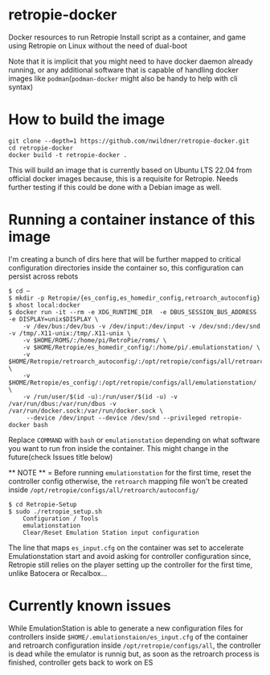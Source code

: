 # retropie-docker
Docker resources to run Retropie Install script as a container, and game using Retropie on Linux without the need of dual-boot

Note that it is implicit that you might need to have docker daemon already running, or any additional software that is capable of handling docker images like `podman`(`podman-docker` might also be handy to help with cli syntax)

# How to build the image

    git clone --depth=1 https://github.com/nwildner/retropie-docker.git
    cd retropie-docker
    docker build -t retropie-docker .

This will build an image that is currently based on Ubuntu LTS 22.04 from official docker images because, this is a requisite for Retropie. Needs further testing if this could be done with a Debian image as well.

# Running a container instance of this image

I'm creating a bunch of dirs here that will be further mapped to critical configuration directories inside the container so, this configuration can persist across rebots

    $ cd ~
    $ mkdir -p Retropie/{es_config,es_homedir_config,retroarch_autoconfig}
    $ xhost local:docker
    $ docker run -it --rm -e XDG_RUNTIME_DIR  -e DBUS_SESSION_BUS_ADDRESS -e DISPLAY=unix$DISPLAY \
        -v /dev/bus:/dev/bus -v /dev/input:/dev/input -v /dev/snd:/dev/snd  -v /tmp/.X11-unix:/tmp/.X11-unix \
        -v $HOME/ROMS/:/home/pi/RetroPie/roms/ \
        -v $HOME/Retropie/es_homedir_config/:/home/pi/.emulationstation/ \
        -v $HOME/Retropie/retroarch_autoconfig/:/opt/retropie/configs/all/retroarch/autoconfig/ \
        -v $HOME/Retropie/es_config/:/opt/retropie/configs/all/emulationstation/ \
        -v /run/user/$(id -u):/run/user/$(id -u) -v /var/run/dbus:/var/run/dbus -v /var/run/docker.sock:/var/run/docker.sock \
         --device /dev/input --device /dev/snd --privileged retropie-docker bash

Replace `COMMAND` with `bash` or `emulationstation` depending on what software you want to run fron inside the container. This might change in the future(check Issues title below) 

** NOTE ** = Before running `emulationstation` for the first time, reset the controller config otherwise, the `retroarch` mapping file won't be created inside `/opt/retropie/configs/all/retroarch/autoconfig/`

    $ cd Retropie-Setup
    $ sudo ./retropie_setup.sh
        Configuration / Tools
        emulationstation
        Clear/Reset Emulation Station input configuration

The line that maps `es_input.cfg` on the container was set to accelerate Emulationstation start and avoid asking for controller configuration since, Retropie still relies on the player setting up the controller for the first time, unlike Batocera or Recalbox...

# Currently known issues

While EmulationStation is able to generate a new configuration files for controllers inside `$HOME/.emulationstaion/es_input.cfg` of the container and retroarch configuration inside `/opt/retropie/configs/all`, the controller is dead while the emulator is runnig but, as soon as the retroarch process is finished, controller gets back to work on ES
